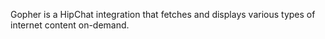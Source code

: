 Gopher is a HipChat integration that fetches and displays various types of internet content on-demand.
